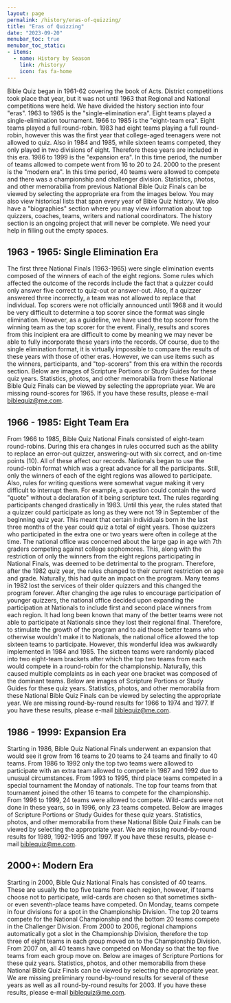 ```yaml
---
layout: page
permalink: /history/eras-of-quizzing/
title: "Eras of Quizzing"
date: "2023-09-20"
menubar_toc: true
menubar_toc_static:
- items:
  - name: History by Season
    link: /history/
    icon: fas fa-home
---
```


Bible Quiz began in 1961-62 covering the book of Acts. District competitions took place that year, but it was not until 1963 that Regional and National competitions were held. We have divided the history section into four "eras". 1963 to 1965 is the "single-elimination era". Eight teams played a single-elimination tournament. 1966 to 1985 is the "eight-team era". Eight teams played a full round-robin. 1983 had eight teams playing a full round-robin, however this was the first year that college-aged teenagers were not allowed to quiz. Also in 1984 and 1985, while sixteen teams competed, they only played in two divisions of eight. Therefore these years are included in this era. 1986 to 1999 is the "expansion era". In this time period, the number of teams allowed to compete went from 16 to 20 to 24. 2000 to the present is the "modern era". In this time period, 40 teams were allowed to compete and there was a championship and challenger division. Statistics, photos, and other memorabilia from previous National Bible Quiz Finals can be viewed by selecting the appropriate era from the images below. You may also view historical lists that span every year of Bible Quiz history. We also have a "biographies" section where you may view information about top quizzers, coaches, teams, writers and national coordinators. The history section is an ongoing project that will never be complete. We need your help in filling out the empty spaces.

## 1963 - 1965: Single Elimination Era

The first three National Finals (1963-1965) were single elimination events composed of the winners of each of the eight regions. Some rules which affected the outcome of the records include the fact that a quizzer could only answer five correct to quiz-out or answer-out. Also, if a quizzer answered three incorrectly, a team was not allowed to replace that individual. Top scorers were not officially announced until 1968 and it would be very difficult to determine a top scorer since the format was single elimination. However, as a guideline, we have used the top scorer from the winning team as the top scorer for the event. Finally, results and scores from this incipient era are difficult to come by meaning we may never be able to fully incorporate these years into the records. Of course, due to the single elimination format, it is virtually impossible to compare the results of these years with those of other eras. However, we can use items such as the winners, participants, and "top-scorers" from this era within the records section. Below are images of Scripture Portions or Study Guides for these quiz years. Statistics, photos, and other memorabilia from these National Bible Quiz Finals can be viewed by selecting the appropriate year. We are missing round-scores for 1965. If you have these results, please e-mail biblequiz@me.com.

## 1966 - 1985: Eight Team Era

From 1966 to 1985, Bible Quiz National Finals consisted of eight-team round-robins. During this era changes in rules occurred such as the ability to replace an error-out quizzer, answering-out with six correct, and on-time points (10). All of these affect our records. Nationals began to use the round-robin format which was a great advance for all the participants. Still, only the winners of each of the eight regions was allowed to participate. Also, rules for writing questions were somewhat vague making it very difficult to interrupt them. For example, a question could contain the word "quote" without a declaration of it being scripture text. The rules regarding participants changed drastically in 1983. Until this year, the rules stated that a quizzer could participate as long as they were not 19 in September of the beginning quiz year. This meant that certain individuals born in the last three months of the year could quiz a total of eight years. Those quizzers who participated in the extra one or two years were often in college at the time. The national office was concerned about the large gap in age with 7th graders competing against college sophomores. This, along with the restriction of only the winners from the eight regions participating in National Finals, was deemed to be detrimental to the program. Therefore, after the 1982 quiz year, the rules changed to their current restriction on age and grade. Naturally, this had quite an impact on the program. Many teams in 1982 lost the services of their older quizzers and this changed the program forever. After changing the age rules to encourage participation of younger quizzers, the national office decided upon expanding the participation at Nationals to include first and second place winners from each region. It had long been known that many of the better teams were not able to participate at Nationals since they lost their regional final. Therefore, to stimulate the growth of the program and to aid those better teams who otherwise wouldn't make it to Nationals, the national office allowed the top sixteen teams to participate. However, this wonderful idea was awkwardly implemented in 1984 and 1985. The sixteen teams were randomly placed into two eight-team brackets after which the top two teams from each would compete in a round-robin for the championship. Naturally, this caused multiple complaints as in each year one bracket was composed of the dominant teams. Below are images of Scripture Portions or Study Guides for these quiz years. Statistics, photos, and other memorabilia from these National Bible Quiz Finals can be viewed by selecting the appropriate year. We are missing round-by-round results for 1966 to 1974 and 1977. If you have these results, please e-mail biblequiz@me.com.

## 1986 - 1999: Expansion Era

Starting in 1986, Bible Quiz National Finals underwent an expansion that would see it grow from 16 teams to 20 teams to 24 teams and finally to 40 teams. From 1986 to 1992 only the top two teams were allowed to participate with an extra team allowed to compete in 1987 and 1992 due to unusual circumstances. From 1993 to 1995, third place teams competed in a special tournament the Monday of nationals. The top four teams from that tournament joined the other 16 teams to compete for the championship. From 1996 to 1999, 24 teams were allowed to compete. Wild-cards were not done in these years, so in 1996, only 23 teams competed. Below are images of Scripture Portions or Study Guides for these quiz years. Statistics, photos, and other memorabilia from these National Bible Quiz Finals can be viewed by selecting the appropriate year. We are missing round-by-round results for 1989, 1992-1995 and 1997. If you have these results, please e-mail biblequiz@me.com.

## 2000+: Modern Era

Starting in 2000, Bible Quiz National Finals has consisted of 40 teams. These are usually the top five teams from each region, however, if teams choose not to participate, wild-cards are chosen so that sometimes sixth- or even seventh-place teams have competed. On Monday, teams compete in four divisions for a spot in the Championship Division. The top 20 teams compete for the National Championship and the bottom 20 teams compete in the Challenger Division. From 2000 to 2006, regional champions automatically got a slot in the Championship Division, therefore the top three of eight teams in each group moved on to the Championship Division. From 2007 on, all 40 teams have competed on Monday so that the top five teams from each group move on. Below are images of Scripture Portions for these quiz years. Statistics, photos, and other memorabilia from these National Bible Quiz Finals can be viewed by selecting the appropriate year. We are missing preliminary round-by-round results for several of these years as well as all round-by-round results for 2003. If you have these results, please e-mail biblequiz@me.com.
